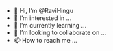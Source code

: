 - 👋 Hi, I’m @RaviHingu
- 👀 I’m interested in ...
- 🌱 I’m currently learning ...
- 💞️ I’m looking to collaborate on ...
- 📫 How to reach me ...

<!---
RaviHingu/RaviHingu is a ✨ special ✨ repository because its `README.md` (this file) appears on your GitHub profile.
You can click the Preview link to take a look at your changes.
--->
